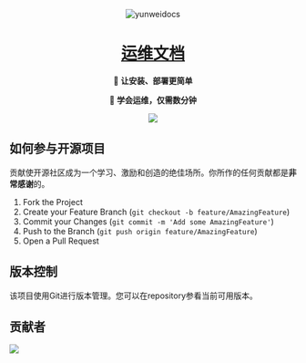 <div align="center">

![yunweidocs](/docs/public/favicon.ico)

# [运维文档](https://ywdoc.cn/)

🚀 **让安装、部署更简单**

🚀 **学会运维，仅需数分钟**

![](https://stats.deeptrain.net/repo/wmh1024/yunweidocs/?theme=light)

</div>

## 如何参与开源项目

贡献使开源社区成为一个学习、激励和创造的绝佳场所。你所作的任何贡献都是**非常感谢**的。

1. Fork the Project
2. Create your Feature Branch (`git checkout -b feature/AmazingFeature`)
3. Commit your Changes (`git commit -m 'Add some AmazingFeature'`)
4. Push to the Branch (`git push origin feature/AmazingFeature`)
5. Open a Pull Request

## 版本控制

该项目使用Git进行版本管理。您可以在repository参看当前可用版本。

## 贡献者

![](https://stats.deeptrain.net/contributor/wmh1024/yunweidocs/?column=8&theme=light)

